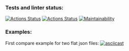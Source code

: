 ### Tests and linter status:
[![Actions Status](https://github.com/GearSL/java-project-71/workflows/hexlet-check/badge.svg)](https://github.com/GearSL/java-project-71/actions)
[![Actions Status](https://github.com/GearSL/java-project-71/workflows/build/badge.svg)](https://github.com/GearSL/java-project-71/actions)
[![Maintainability](https://api.codeclimate.com/v1/badges/7ad7957acd4502bcf9e3/maintainability)](https://codeclimate.com/github/GearSL/java-project-71/maintainability)

### Examples:
First compare example for two flat json files:
[![asciicast](https://asciinema.org/a/YTbm2E5gtWfuK1vMl1dUu90Ov.svg)](https://asciinema.org/a/YTbm2E5gtWfuK1vMl1dUu90Ov)